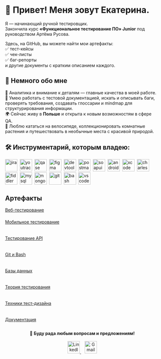 # 👋 Привет! Меня зовут Екатерина.

Я — начинающий ручной тестировщик.  
Закончила курс **«Функциональное тестирование ПО» Junior** под руководством Артёма Русова.  

Здесь, на GitHub, вы можете найти мои артефакты:  
✅ тест-кейсы  
✅ чек-листы  
✅ баг-репорты  
и другие документы с кратким описанием каждого.

## 📌 Немного обо мне

🧠 Аналитика и внимание к деталям — главные качества в моей работе.  
📝 Умею работать с тестовой документацией, искать и описывать баги, проверять требования, создавать глоссарии и mindmap для структурирования информации.  
🌍 Сейчас живу в **Польше** и открыта к новым возможностям в сфере QA.  
🌿 Люблю кататься на велосипеде, коллекционировать комнатные растения и путешествовать в необычные места с красивой природой.

## 🛠️ Инструментарий, которым владею:

<div>
  <img src="https://cdn.jsdelivr.net/gh/devicons/devicon/icons/jira/jira-original.svg" title="jira" alt="jira" width="40" height="40"/>&nbsp
  <img src="https://upload.wikimedia.org/wikipedia/commons/thumb/8/8d/YouTrack_Icon.svg/1024px-YouTrack_Icon.svg.png?20200803082248" title="youtrack" alt="youtrack" width="40" height="40"/>&nbsp
  <img src="https://luna1.co/eb0187.png" title="qase" alt="qase" width="40" height="40"/>&nbsp
  <img src="https://cdn.jsdelivr.net/gh/devicons/devicon/icons/figma/figma-original.svg" title="figma" alt="figma" width="40" height="40"/>&nbsp
  <img src="https://d33wubrfki0l68.cloudfront.net/38b5c953a4667366685d55db55d057c86db1fc54/a0fdc/static/acae6b24d940347661ca901ea07f47c1/chrome-dev-logo-icon.png" title="devtools" alt="devtools" width="40" height="40"/>&nbsp
  <img src="https://www.svgrepo.com/show/354202/postman-icon.svg" title="postman" alt="postman" width="40" height="40"/>&nbsp
  <img src="https://static0.smartbear.co/smartbearbrand/media/images/home/soapui-icon.svg" title="soapui" alt="soapui" width="40" height="40"/>&nbsp
  <img src="https://cdn.jsdelivr.net/gh/devicons/devicon/icons/androidstudio/androidstudio-original.svg" title="android-studio" alt="android-studio" width="40" height="40"/>&nbsp
  <img src="https://cdn.jsdelivr.net/gh/devicons/devicon/icons/xcode/xcode-original.svg" title="xcode" alt="xcode" width="40" height="40"/>&nbsp
  <img src="https://cdn.icon-icons.com/icons2/3053/PNG/512/charles_proxy_macos_bigsur_icon_190302.png" title="charles-proxy" alt="charles-proxy" width="40" height="40"/>&nbsp
  <img src="https://camo.githubusercontent.com/2ac257fee629c0771292174b654c2db14dc335051c197fa88f9bb46d0cc5cb11/68747470733a2f2f312e62702e626c6f6773706f742e636f6d2f2d7750436d426f39564148552f5836524669696177466b492f4141414141414141466c592f37437262736b35456c65344f577038464c33354842722d46723744543041394c51434c63424741735948512f733230302f466964646c65722d457665727977686572652d49636f6e2e706e67" title="fiddler" alt="fiddler" width="40" height="40"/>&nbsp
  <img src="https://cdn.jsdelivr.net/gh/devicons/devicon/icons/mysql/mysql-original.svg" title="mysql" alt="mysql" width="40" height="40"/>&nbsp
  <img src="https://cdn.jsdelivr.net/gh/devicons/devicon/icons/mongodb/mongodb-original.svg" title="mongodb" alt="mongodb" width="40" height="40"/>&nbsp
  <img src="https://cdn.jsdelivr.net/gh/devicons/devicon/icons/git/git-original.svg" title="git" alt="git" width="40" height="40"/>&nbsp
  <img src="https://upload.wikimedia.org/wikipedia/commons/thumb/4/4b/Bash_Logo_Colored.svg/1024px-Bash_Logo_Colored.svg.png?20180723054350" title="bash" alt="bash" width="40" height="40"/>&nbsp
  <img src="https://cdn.jsdelivr.net/gh/devicons/devicon/icons/vscode/vscode-original.svg" title="vscode" alt="vscode" width="40" height="40"/>&nbsp
  
</div>

## Артефакты

<div style="display: flex; flex-direction: column; gap: 8px; align-items: flex-start;">
  <a href="https://github.com/Katya-Zav/web">Веб-тестирование</a>

  <a href="https://github.com/Katya-Zav/mobile">Мобильное тестирование</a>

  <a href="https://github.com/Katya-Zav/api">Тестирование API</a>

  <a href="https://github.com/Katya-Zav/git_bash">Git и Bash</a>

  <a href="https://github.com/Katya-Zav/database">Базы данных</a>

  <a href="https://github.com/Katya-Zav/Theory">Теория тестирования</a>

  <a href="https://github.com/Katya-Zav/Design">Техники тест-дизайна</a>

  <a href="https://github.com/Katya-Zav/docs">Документация</a>
</div>


<p align="center">
  🤗 <strong>Буду рада любым вопросам и предложениям!</strong><br><br>
  <a href="https://www.linkedin.com/in/ekaterina-zavadskaya-564706252/" target="_blank">
    <img src="https://cdn.jsdelivr.net/gh/devicons/devicon/icons/linkedin/linkedin-original.svg" 
         title="LinkedIn" alt="LinkedIn" width="40" height="40"/>
  </a>
  &nbsp;&nbsp;
  <a href="mailto:katya_derechik@gmail.com">
    <img src="https://upload.wikimedia.org/wikipedia/commons/4/4e/Gmail_Icon.png"
         title="Gmail" alt="Gmail" width="40" height="40"/>
  </a>
</p>

